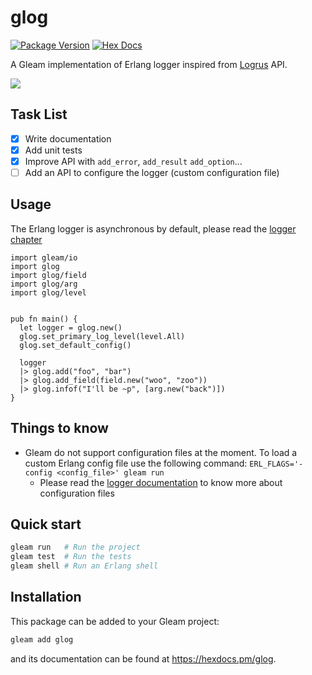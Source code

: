 # glog

[![Package Version](https://img.shields.io/hexpm/v/glog)](https://hex.pm/packages/glog)
[![Hex Docs](https://img.shields.io/badge/hex-docs-ffaff3)](https://hexdocs.pm/glog/)

A Gleam implementation of Erlang logger inspired from [Logrus](https://github.com/sirupsen/logrus) API.

![](assets/small_glog_logo.png)

## Task List

- [x] Write documentation
- [x] Add unit tests
- [x] Improve API with `add_error`, `add_result` `add_option`...
- [ ] Add an API to configure the logger (custom configuration file)

## Usage

The Erlang logger is asynchronous by default, please read the [logger chapter](https://www.erlang.org/doc/apps/kernel/logger_chapter.html#message-queue-length)

```gleam
import gleam/io
import glog
import glog/field
import glog/arg
import glog/level


pub fn main() {
  let logger = glog.new()
  glog.set_primary_log_level(level.All)
  glog.set_default_config()

  logger
  |> glog.add("foo", "bar")
  |> glog.add_field(field.new("woo", "zoo"))
  |> glog.infof("I'll be ~p", [arg.new("back")])
}
```

## Things to know

* Gleam do not support configuration files at the moment. To load a custom Erlang config file use the following
  command: `ERL_FLAGS='-config <config_file>' gleam run`
    * Please read the [logger documentation](https://www.erlang.org/doc/man/logger.html) to know more about
      configuration files

## Quick start

```sh
gleam run   # Run the project
gleam test  # Run the tests
gleam shell # Run an Erlang shell
```

## Installation

This package can be added to your Gleam project:

```sh
gleam add glog
```

and its documentation can be found at <https://hexdocs.pm/glog>.
